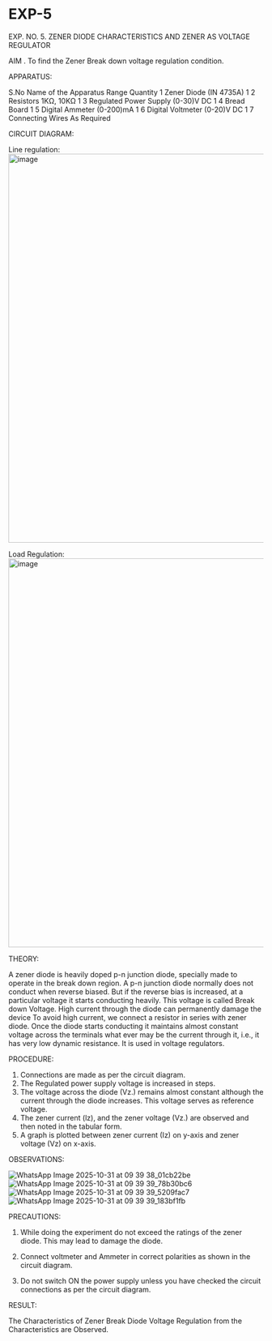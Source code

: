 # EXP-5
EXP. NO. 5. 		ZENER DIODE CHARACTERISTICS AND ZENER AS VOLTAGE REGULATOR

AIM
. To find the Zener Break down voltage regulation condition.

APPARATUS:

S.No	Name of the Apparatus	Range	Quantity
1	Zener Diode (IN 4735A)		1
2	Resistors	1KΩ, 10KΩ	1
3	Regulated Power Supply	(0-30)V DC	1
4	Bread Board		1
5	Digital Ammeter	(0-200)mA	1
6	Digital Voltmeter	(0-20)V DC	1
7	Connecting Wires	As Required	

CIRCUIT DIAGRAM:

Line regulation:
<img width="1366" height="768" alt="image" src="https://github.com/user-attachments/assets/c2127835-cb00-4221-9f73-74f38e7bbe86" />

Load Regulation:
<img width="1366" height="768" alt="image" src="https://github.com/user-attachments/assets/92220673-40de-45e4-a99d-6a4de0009d63" />

THEORY:
	
A zener diode is heavily doped p-n junction diode, specially made to operate in the break down region. A p-n junction diode normally does not conduct when reverse biased. But if the reverse bias is increased, at a particular voltage it starts conducting heavily. This voltage is called Break down Voltage. High current through the diode can permanently damage the device To avoid high current, we connect a resistor in series with zener diode. Once the diode starts conducting it maintains almost constant voltage across the terminals what ever may be the current through it, i.e., it has very low dynamic resistance. It is used in voltage regulators.

PROCEDURE:

1. Connections are made as per the circuit diagram.
2. The Regulated power supply voltage is increased in steps.
3. The voltage across the diode (Vz.) remains almost constant although the current through the diode increases. This voltage serves as reference voltage.
4. The zener current (lz), and the zener voltage (Vz.) are observed and then noted in the tabular form.
4. A graph is plotted between zener current (Iz) on y-axis and zener voltage (Vz) on x-axis.

OBSERVATIONS:

![WhatsApp Image 2025-10-31 at 09 39 38_01cb22be](https://github.com/user-attachments/assets/a86a9804-adcc-4077-8846-cdea20126dc4)
![WhatsApp Image 2025-10-31 at 09 39 39_78b30bc6](https://github.com/user-attachments/assets/be90ed0a-bd2a-4396-8bb6-65dd72437749)
![WhatsApp Image 2025-10-31 at 09 39 39_5209fac7](https://github.com/user-attachments/assets/8d17bc11-c75f-46d5-9e82-7ae568bd82ff)
![WhatsApp Image 2025-10-31 at 09 39 39_183bf1fb](https://github.com/user-attachments/assets/ef97e0f8-bc2c-4b9d-82e1-0337bd9604f3)


PRECAUTIONS:

1. While doing the experiment do not exceed the ratings of the zener diode. This may lead to damage the diode.
2. Connect voltmeter and Ammeter in correct polarities as shown in the circuit diagram.

3. Do not switch ON the power supply unless you have checked the circuit connections as per the circuit diagram.

RESULT:

The Characteristics of Zener Break Diode Voltage Regulation from the Characteristics are Observed.
